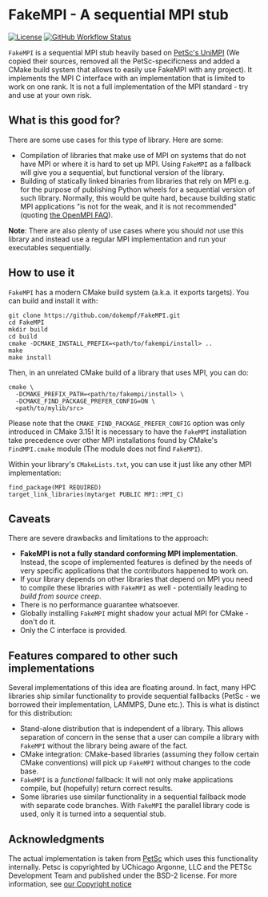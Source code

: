 # FakeMPI - A sequential MPI stub

[![License](https://img.shields.io/badge/License-BSD%202--Clause-orange.svg)](https://opensource.org/licenses/BSD-2-Clause)
[![GitHub Workflow Status](https://img.shields.io/github/workflow/status/ssciwr/FakeMPI/CI)](https://github.com/ssciwr/FakeMPI/actions?query=workflow%3ACI)

`FakeMPI` is a sequential MPI stub heavily based on [PetSc's UniMPI](https://gitlab.com/petsc/petsc/-/blob/main/include/petsc/mpiuni/mpi.h) (We copied their sources, removed all the PetSc-specificness and added a CMake build system that allows to easily use FakeMPI with any project). It implements the MPI C interface with an implementation that is limited to work on one rank. It is not a full implementation of the MPI standard - try and use at your own risk.

## What is this good for?

There are some use cases for this type of library. Here are some:

* Compilation of libraries that make use of MPI on systems that do not have MPI or where it is hard to set up MPI. Using `FakeMPI` as a fallback will give you a sequential, but functional version of the library.
* Building of statically linked binaries from libraries that rely on MPI e.g. for the purpose of publishing Python wheels for a sequential version of such library. Normally, this would be quite hard, because building static MPI applications "is not for the weak, and it is not recommended" (quoting [the OpenMPI FAQ](https://www.open-mpi.org/faq/?category=mpi-apps#static-mpi-apps)).

**Note**: There are also plenty of use cases where you should *not* use this library and instead use a regular MPI implementation and run your executables sequentially.

## How to use it

`FakeMPI` has a modern CMake build system (a.k.a. it exports targets). You can build and install it with:

```
git clone https://github.com/dokempf/FakeMPI.git
cd FakeMPI
mkdir build
cd build
cmake -DCMAKE_INSTALL_PREFIX=<path/to/fakempi/install> ..
make
make install
```

Then, in an unrelated CMake build of a library that uses MPI, you can do:

```
cmake \
  -DCMAKE_PREFIX_PATH=<path/to/fakempi/install> \
  -DCMAKE_FIND_PACKAGE_PREFER_CONFIG=ON \
  <path/to/mylib/src>
```

Please note that the `CMAKE_FIND_PACKAGE_PREFER_CONFIG` option was only introduced in CMake 3.15!
It is necessary to have the `FakeMPI` installation take precedence over other MPI installations
found by CMake's `FindMPI.cmake` module (The module does not find `FakeMPI`).

Within your library's `CMakeLists.txt`, you can use it just like any other MPI implementation:

```
find_package(MPI REQUIRED)
target_link_libraries(mytarget PUBLIC MPI::MPI_C)
```

## Caveats

There are severe drawbacks and limitations to the approach:

* **FakeMPI is not a fully standard conforming MPI implementation**. Instead, the scope of implemented features is defined by the needs of very specific applications that the contributors happened to work on.
* If your library depends on other libraries that depend on MPI you need to compile these libraries with `FakeMPI` as well - potentially leading to *build from source creep*.
* There is no performance guarantee whatsoever.
* Globally installing `FakeMPI` might shadow your actual MPI for CMake - don't do it.
* Only the C interface is provided.

## Features compared to other such implementations

Several implementations of this idea are floating around. In fact, many HPC libraries ship similar functionality to provide sequential fallbacks (PetSc - we borrowed their implementation, LAMMPS, Dune etc.). This is what is distinct for this distribution:

* Stand-alone distribution that is independent of a library. This allows separation of concern in the sense that a user can compile a library with `FakeMPI` without the library being aware of the fact.
* CMake integration: CMake-based libraries (assuming they follow certain CMake conventions) will pick up `FakeMPI` without changes to the code base.
* `FakeMPI` is a *functional* fallback: It will not only make applications compile, but (hopefully) return correct results.
* Some libraries use similar functionality in a sequential fallback mode with separate code branches. With `FakeMPI` the parallel library code is used, only it is turned into a sequential stub.

## Acknowledgments

The actual implementation is taken from [PetSc](https://gitlab.com/petsc/petsc) which uses this functionality internally.
Petsc is copyrighted by UChicago Argonne, LLC and the PETSc Development Team and published under the BSD-2 license. For more information, see [our Copyright notice](COPYING.md)
